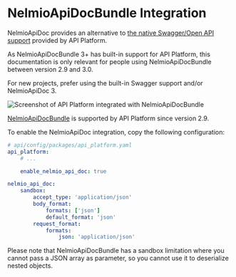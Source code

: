 # NelmioApiDocBundle Integration

NelmioApiDoc provides an alternative to [the native Swagger/Open API support](openapi.md) provided by API Platform.

As NelmioApiDocBundle 3+ has built-in support for API Platform, this documentation is only relevant for people using
NelmioApiDocBundle between version 2.9 and 3.0.

For new projects, prefer using the built-in Swagger support and/or NelmioApiDoc 3.

![Screenshot of API Platform integrated with NelmioApiDocBundle](images/NelmioApiDocBundle.png)

[NelmioApiDocBundle](https://github.com/nelmio/NelmioApiDocBundle) is supported by API Platform since version 2.9.

To enable the NelmioApiDoc integration, copy the following configuration:

```yaml
# api/config/packages/api_platform.yaml
api_platform:
    # ...

    enable_nelmio_api_doc: true

nelmio_api_doc:
    sandbox:
        accept_type: 'application/json'
        body_format:
            formats: ['json']
            default_format: 'json'
        request_format:
            formats:
                json: 'application/json'
```

Please note that NelmioApiDocBundle has a sandbox limitation where you cannot pass a JSON array as parameter, so you cannot
use it to deserialize nested objects.
